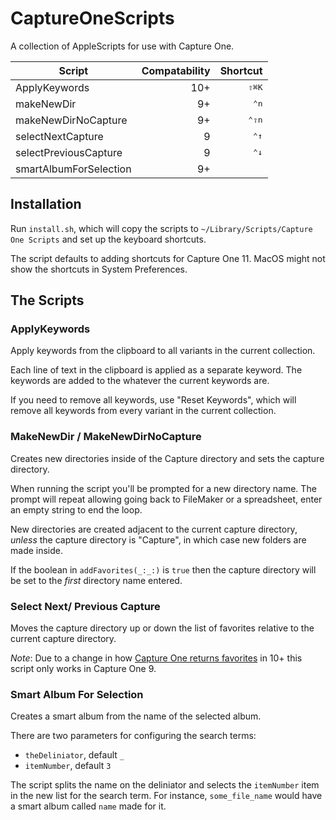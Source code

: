 # CaptureOneScripts
A collection of AppleScripts for use with Capture One. 

| Script                 | Compatability | Shortcut       |
|------------------------|--------------:|----------------:|
| ApplyKeywords          | 10+            | <kbd>⇧⌘K</kbd> |
| makeNewDir             | 9+             | <kbd>⌃n</kbd>  |
| makeNewDirNoCapture    | 9+             | <kbd>⌃⇧n</kbd> |
| selectNextCapture      | 9              | <kbd>⌃↑</kbd>  |
| selectPreviousCapture  | 9              | <kbd>⌃↓</kbd>  |
| smartAlbumForSelection | 9+             | |


## Installation

Run `install.sh`, which will copy the scripts to `~/Library/Scripts/Capture One Scripts` and set up the keyboard shortcuts. 

The script defaults to adding shortcuts for Capture One 11. MacOS might not show the shortcuts in System Preferences. 


## The Scripts

### ApplyKeywords

Apply keywords from the clipboard to all variants in the current collection.

Each line of text in the clipboard is applied as a separate keyword. The keywords are added to the whatever the current keywords are.

If you need to remove all keywords, use "Reset Keywords", which will remove all
keywords from every variant in the current collection.

### MakeNewDir / MakeNewDirNoCapture

Creates new directories inside of the Capture directory and sets the capture directory.

When running the script you'll be prompted for a new directory name. The prompt
will repeat allowing going back to FileMaker or a spreadsheet, enter an empty string to end the loop.

New directories are created adjacent to the current capture directory, _unless_
the capture directory is "Capture", in which case new folders are made inside.

If the boolean in `addFavorites(_:_:)` is `true` then the capture directory will be set to the *first* directory name entered.

### Select Next/ Previous Capture

Moves the capture directory up or down the list of favorites relative to the current capture directory. 

_Note_: Due to a change in how [Capture One returns favorites][favorite_order] in 10+ this script only works in Capture One 9. 

[favorite_order]: https://emorydunn.com/2018/02/27/Capture-One-Collections-and-AppleScript

### Smart Album For Selection

Creates a smart album from the name of the selected album. 

There are two parameters for configuring the search terms:

- `theDeliniator`, default `_`
- `itemNumber`, default `3`

The script splits the name on the deliniator and selects the `itemNumber` item in the new list for the search term. For instance, `some_file_name` would have a smart album called `name` made for it. 
